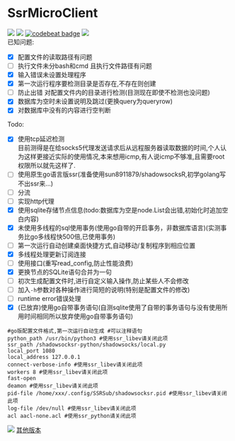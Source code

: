 <!--**SSRSub.go:** go语言版 ([农民日语版说明](https://github.com/Asutorufa/SSRSubscriptionDecode/blob/master/readme_jp.md)) 可生成可执行文件 无需安装一堆软件库 更轻便 基本完成-->
# SsrMicroClient  
![](https://img.shields.io/github/license/asutorufa/ssrmicroclient.svg)
![](https://img.shields.io/github/languages/top/asutorufa/ssrmicroclient.svg)
[![codebeat badge](https://codebeat.co/badges/2cd0e124-3207-4453-8bd1-7bfc50ad68c9)](https://codebeat.co/projects/github-com-asutorufa-ssrmicroclient-master)
![](https://img.shields.io/github/release-pre/asutorufa/ssrmicroclient.svg)  
已知问题:  
- [x]  配置文件的读取路径有问题  
- [ ] 执行文件未分bash和cmd 且执行文件路径有问题  
- [x] 输入错误未设置处理程序  
- [x] 第一次运行程序要检测目录是否存在,不存在则创建  
- [ ] 防止出错 对配置文件内的目录进行检测(目测现在即使不检测也没问题)  
- [x] 数据库为空时未设置说明及跳过(更换query为queryrow)  
- [x] 对数据库中没有的内容进行空判断

Todo:  
- [x] 使用tcp延迟检测  
   目前测得是在给socks5代理发送请求后从远程服务器读取数据的时间,个人认为这样更接近实际的使用情况,本来想用icmp,有人说icmp不够准,且需要root权限所以就先这样了.   
- [ ] 使用原生go语言版ssr(准备使用sun8911879/shadowsocksR,初学golang写不出ssr来...)  
- [ ] 分流  
- [ ] 实现http代理  
- [x] 使用sqlite存储节点信息(todo:数据库为空是node.List会出错,初始化时追加空白内容)  
- [x] 未使用多线程的sql使用事务(使用go自带的开启事务，非数据库语言)(实测事务比go多线程快500倍,已使用事务)
- [ ] 第一次运行自动创建桌面快捷方式,自动移动/复制程序到相应位置
- [x] 多线程处理更新订阅连接
- [ ] 使用接口(重写read_config,防止性能浪费)
- [x] 更换节点的SQLite语句合并为一句
- [ ] 初次生成配置文件时,进行自定义输入操作,防止某些人不会修改
- [ ] 加入`-h`参数对各种操作进行简短的说明(特别是配置文件的修改)
- [ ] runtime error错误处理
- [x] (已放弃)使用go自带事务语句(自测sqlite使用了自带的事务语句与没有使用所用时间相同所以放弃使用go自带事务语句)
```
#go版配置文件格式,第一次运行自动生成 #可以注释语句
python_path /usr/bin/python3 #使用ssr_libev请关闭此项
ssr_path /shadowsocksr-python/shadowsocks/local.py
local_port 1080
local_address 127.0.0.1
connect-verbose-info #使用ssr_libev请关闭此项
workers 8 #使用ssr_libev请关闭此项
fast-open
deamon #使用ssr_libev请关闭此项
pid-file /home/xxx/.config/SSRSub/shadowsocksr.pid #使用ssr_libev请关闭此项
log-file /dev/null #使用ssr_libev请关闭此项
acl aacl-none.acl #使用ssr_python请关闭此项
```
![](https://raw.githubusercontent.com/Asutorufa/SsrMicroClient/master/img/SSRSubv0.1alpha.png)
[其他版本](https://github.com/Asutorufa/SSRSubscriptionDecode/blob/master/readme_others.md) 
